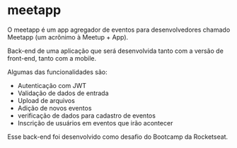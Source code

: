 # meetapp

O meetapp é um app agregador de eventos para desenvolvedores chamado Meetapp (um acrônimo à Meetup + App).

Back-end de uma aplicação que será desenvolvida tanto com a versão de front-end, tanto com a mobile.

Algumas das funcionalidades são:

- Autenticação com JWT
- Validação de dados de entrada
- Upload de arquivos
- Adição de novos eventos
- verificação de dados para cadastro de eventos
- Inscrição de usuários em eventos que irão acontecer

Esse back-end foi desenvolvido como desafio do Bootcamp da Rocketseat.
